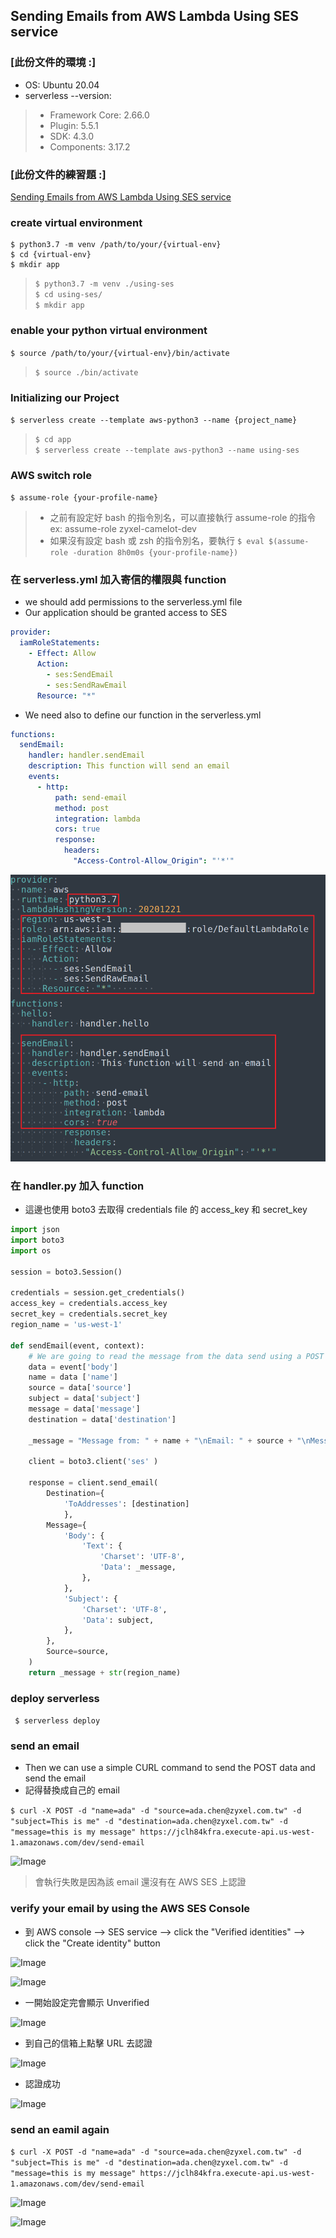 ## Sending Emails from AWS Lambda Using SES service

### [此份文件的環境 :]
* OS: Ubuntu 20.04
* serverless --version:
> * Framework Core: 2.66.0  
> * Plugin: 5.5.1  
> * SDK: 4.3.0  
> * Components: 3.17.2

### [此份文件的練習題 :]

[Sending Emails from AWS Lambda Using SES service](https://faun.pub/aws-lambda-serverless-framework-python-a-step-by-step-tutorial-part-3-sending-emails-from-ad4119abca3c)

### create virtual environment
```
$ python3.7 -m venv /path/to/your/{virtual-env}
$ cd {virtual-env}
$ mkdir app
```
> `$ python3.7 -m venv ./using-ses`   
> `$ cd using-ses/`  
> `$ mkdir app`

### enable your python virtual environment
```$ source /path/to/your/{virtual-env}/bin/activate```
> `$ source ./bin/activate`

### Initializing our Project
```$ serverless create --template aws-python3 --name {project_name}```

> `$ cd app`  
> `$ serverless create --template aws-python3 --name using-ses`

### AWS switch role
```$ assume-role {your-profile-name}```
> * 之前有設定好 bash 的指令別名，可以直接執行 assume-role 的指令  
>   ex: assume-role zyxel-camelot-dev  
> * 如果沒有設定 bash 或 zsh 的指令別名，要執行 `$ eval $(assume-role -duration 8h0m0s {your-profile-name})`

### 在 serverless.yml 加入寄信的權限與 function
* we should add permissions to the serverless.yml file
* Our application should be granted access to SES

``` yml
provider:
  iamRoleStatements:
    - Effect: Allow
      Action:
        - ses:SendEmail
        - ses:SendRawEmail
      Resource: "*"  
```

* We need also to define our function in the serverless.yml

``` yml
functions:
  sendEmail:
    handler: handler.sendEmail
    description: This function will send an email
    events:
      - http:
          path: send-email
          method: post
          integration: lambda
          cors: true
          response:
            headers:
              "Access-Control-Allow_Origin": "'*'"
```

![Image](https://github.com/Ada-Chen2531/Document/raw/main/Pictures/ses_serverless.png)


### 在 handler.py 加入 function

* 這邊也使用 boto3 去取得 credentials file 的 access_key 和 secret_key

``` py
import json
import boto3
import os

session = boto3.Session()

credentials = session.get_credentials()
access_key = credentials.access_key
secret_key = credentials.secret_key
region_name = 'us-west-1'

def sendEmail(event, context):
    # We are going to read the message from the data send using a POST
    data = event['body']
    name = data ['name']
    source = data['source']
    subject = data['subject']
    message = data['message']
    destination = data['destination']

    _message = "Message from: " + name + "\nEmail: " + source + "\nMessage content: " + message
    
    client = boto3.client('ses' )
        
    response = client.send_email(
        Destination={
            'ToAddresses': [destination]
            },
        Message={
            'Body': {
                'Text': {
                    'Charset': 'UTF-8',
                    'Data': _message,
                },
            },
            'Subject': {
                'Charset': 'UTF-8',
                'Data': subject,
            },
        },
        Source=source,
    )
    return _message + str(region_name)

```

### deploy serverless

``` $ serverless deploy```

### send an email
* Then we can use a simple CURL command to send the POST data and send the email
* 記得替換成自己的 email

```$ curl -X POST -d "name=ada" -d "source=ada.chen@zyxel.com.tw" -d "subject=This is me" -d "destination=ada.chen@zyxel.com.tw" -d "message=this is my message" https://jclh84kfra.execute-api.us-west-1.amazonaws.com/dev/send-email```

![Image](https://github.com/Ada-Chen2531/Document/raw/main/Pictures/send_email_failed.png)

> 會執行失敗是因為該 email 還沒有在 AWS SES 上認證


### verify your email by using the AWS SES Console

* 到 AWS console --> SES service --> click the "Verified identities" --> click the "Create identity" button

![Image](https://github.com/Ada-Chen2531/Document/raw/main/Pictures/aws_console_ses_1.png)


![Image](https://github.com/Ada-Chen2531/Document/raw/main/Pictures/aws_console_ses_2.png)


* 一開始設定完會顯示 Unverified

![Image](https://github.com/Ada-Chen2531/Document/raw/main/Pictures/aws_console_ses_3.png)

* 到自己的信箱上點擊 URL 去認證

![Image](https://github.com/Ada-Chen2531/Document/raw/main/Pictures/aws_console_ses_4.png)

* 認證成功

![Image](https://github.com/Ada-Chen2531/Document/raw/main/Pictures/aws_console_ses_5.png)


### send an eamil again

```$ curl -X POST -d "name=ada" -d "source=ada.chen@zyxel.com.tw" -d "subject=This is me" -d "destination=ada.chen@zyxel.com.tw" -d "message=this is my message" https://jclh84kfra.execute-api.us-west-1.amazonaws.com/dev/send-email```

![Image](https://github.com/Ada-Chen2531/Document/raw/main/Pictures/send_email_successfully-1.png)

![Image](https://github.com/Ada-Chen2531/Document/raw/main/Pictures/send_email_successfully-2.png)

